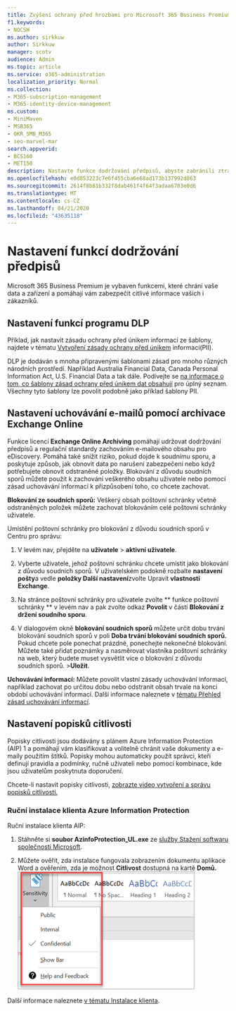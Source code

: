 ```yaml
---
title: Zvýšení ochrany před hrozbami pro Microsoft 365 Business Premium
f1.keywords:
- NOCSH
ms.author: sirkkuw
author: Sirkkuw
manager: scotv
audience: Admin
ms.topic: article
ms.service: o365-administration
localization_priority: Normal
ms.collection:
- M365-subscription-management
- M365-identity-device-management
ms.custom:
- MiniMaven
- MSB365
- OKR_SMB_M365
- seo-marvel-mar
search.appverid:
- BCS160
- MET150
description: Nastavte funkce dodržování předpisů, abyste zabránili ztrátě dat a zajistili bezpečnost citlivých informací vašich zákazníků.
ms.openlocfilehash: e0d853223c7e6f455cba6e68ad173b137992d863
ms.sourcegitcommit: 2614f8b81b332f8dab461f4f64f3adaa6703e0d6
ms.translationtype: MT
ms.contentlocale: cs-CZ
ms.lasthandoff: 04/21/2020
ms.locfileid: "43635118"
---
```

# <a name="set-up-compliance-features"></a>Nastavení funkcí dodržování předpisů

Microsoft 365 Business Premium je vybaven funkcemi, které chrání vaše data a zařízení a pomáhají vám zabezpečit citlivé informace vašich i zákazníků.

## <a name="set-up-dlp-features"></a>Nastavení funkcí programu DLP

Příklad, jak nastavit zásadu ochrany před únikem informací ze šablony, najdete v tématu [Vytvoření zásady ochrany před únikem](https://support.office.com/article/59414438-99f5-488b-975c-5023f2254369) informací(PII). 
  
DLP je dodáván s mnoha připravenými šablonami zásad pro mnoho různých národních prostředí. Například Australia Financial Data, Canada Personal Information Act, U.S. Financial Data a tak dále. Podívejte se [na informace o tom, co šablony zásad ochrany před únikem dat obsahují](https://support.office.com/article/c2e588d3-8f4f-4937-a286-8c399f28953a) pro úplný seznam. Všechny tyto šablony lze povolit podobně jako příklad šablony PII. 
  
## <a name="set-up-email-retention-with-exchange-online-archiving"></a>Nastavení uchovávání e-mailů pomocí archivace Exchange Online

 Funkce licencí **Exchange Online Archiving** pomáhají udržovat dodržování předpisů a regulační standardy zachováním e-mailového obsahu pro eDiscovery. Pomáhá také snížit riziko, pokud dojde k soudnímu sporu, a poskytuje způsob, jak obnovit data po narušení zabezpečení nebo když potřebujete obnovit odstraněné položky. Blokování z důvodu soudních sporů můžete použít k zachování veškerého obsahu uživatele nebo pomocí zásad uchovávání informací k přizpůsobení toho, co chcete zachovat.
  
**Blokování ze soudních sporů:** Veškerý obsah poštovní schránky včetně odstraněných položek můžete zachovat blokováním celé poštovní schránky uživatele. 
    
Umístění poštovní schránky pro blokování z důvodu soudních sporů v Centru pro správu:
    
1. V levém nav, přejděte na **uživatele** \> **aktivní uživatele**.
    
2. Vyberte uživatele, jehož poštovní schránku chcete umístit jako blokování z důvodu soudních sporů. V uživatelském podokně rozbalte **nastavení pošty**a vedle **položky Další nastavení**zvolte Upravit **vlastnosti Exchange**.
    
3. Na stránce poštovní schránky pro uživatele zvolte ** funkce poštovní schránky ** v levém nav a pak zvolte odkaz **Povolit** v části **Blokování z držení soudního sporu**.
    
4. V dialogovém okně **blokování soudních sporů** můžete určit dobu trvání blokování soudních sporů v poli **Doba trvání blokování soudních sporů.** Pokud chcete pole ponechat prázdné, ponechejte nekonečné blokování. Můžete také přidat poznámky a nasměrovat vlastníka poštovní schránky na web, který budete muset vysvětlit více o blokování z důvodu soudních sporů. \>**Uložit**.
    
**Uchovávání informací:** Můžete povolit vlastní zásady uchovávání informací, například zachovat po určitou dobu nebo odstranit obsah trvale na konci období uchovávání informací. Další informace naleznete v [tématu Přehled zásad uchovávání informací](https://support.office.com/article/5e377752-700d-4870-9b6d-12bfc12d2423).

## <a name="set-up-sensitivity-labels"></a>Nastavení popisků citlivosti

Popisky citlivosti jsou dodávány s plánem Azure Information Protection (AIP) 1 a pomáhají vám klasifikovat a volitelně chránit vaše dokumenty a e-maily použitím štítků. Popisky mohou automaticky použít správci, kteří definují pravidla a podmínky, ručně uživateli nebo pomocí kombinace, kde jsou uživatelům poskytnuta doporučení.

Chcete-li nastavit popisky citlivosti, [zobrazte video vytvoření a správu popisků citlivosti.](https://support.office.com/article/2fb96b54-7dd2-4f0c-ac8d-170790d4b8b9)



### <a name="install-the-azure-information-protection-client-manually"></a>Ruční instalace klienta Azure Information Protection

Ruční instalace klienta AIP:

1. Stáhněte si **soubor AzinfoProtection_UL.exe** ze [služby Stažení softwaru společnosti Microsoft](https://www.microsoft.com/download/details.aspx?id=53018).
 
2. Můžete ověřit, zda instalace fungovala zobrazením dokumentu aplikace Word a ověřením, zda je možnost **Citlivost** dostupná na kartě **Domů.**
<br/>![Rozevírací přehled karta Ochrana v dokumentu aplikace Word](../media/word-sensitivity.png)

Další informace naleznete [v tématu Instalace klienta](https://docs.microsoft.com/azure/information-protection/infoprotect-tutorial-step3).
